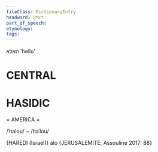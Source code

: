 ```yaml
---
fileClass: DictionaryEntry
headword: האַלאָ
part_of_speech: 
etymology: 
tags: 
---
```

האַלאָ
'hello'

CENTRAL
========

HASIDIC
=======
= AMERICA = 

/ˈhalou/ ~ /haˈlou/

{HAREDI (Israel)}
álo {JERUSALEMITE, Assouline 2017: 88}